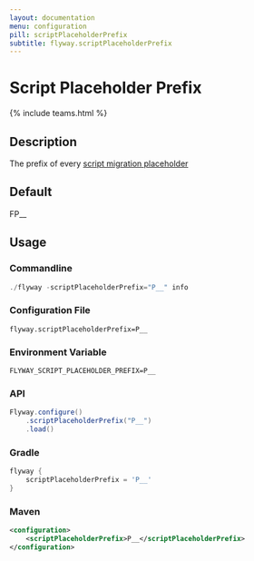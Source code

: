 ```yaml
---
layout: documentation
menu: configuration
pill: scriptPlaceholderPrefix
subtitle: flyway.scriptPlaceholderPrefix
---
```


# Script Placeholder Prefix
{% include teams.html %}

## Description
The prefix of every [script migration placeholder](/documentation/configuration/placeholder)

## Default
FP__

## Usage

### Commandline
```powershell
./flyway -scriptPlaceholderPrefix="P__" info
```

### Configuration File
```properties
flyway.scriptPlaceholderPrefix=P__
```

### Environment Variable
```properties
FLYWAY_SCRIPT_PLACEHOLDER_PREFIX=P__
```

### API
```java
Flyway.configure()
    .scriptPlaceholderPrefix("P__")
    .load()
```

### Gradle
```groovy
flyway {
    scriptPlaceholderPrefix = 'P__'
}
```

### Maven
```xml
<configuration>
    <scriptPlaceholderPrefix>P__</scriptPlaceholderPrefix>
</configuration>
```
